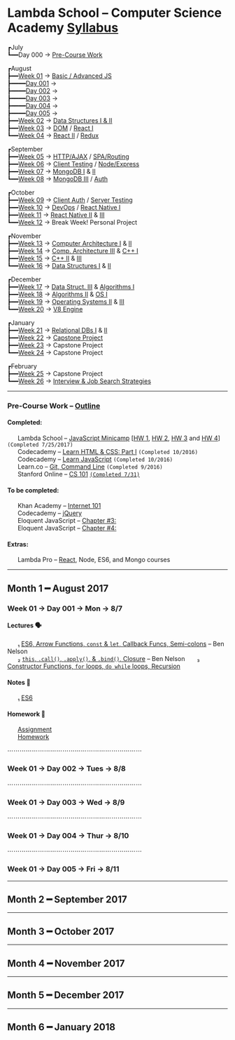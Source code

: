 # Lambda School – Computer Science Academy [Syllabus](https://github.com/LambdaSchool/LambdaCSA-Syllabus)
┏July  
┗━━Day 000 → [Pre-Course Work](#pre-course)

┏August  
┣━━[Week 01](#week01) → [Basic / Advanced JS](https://github.com/LambdaSchool/LambdaCSA-Syllabus#project11)  
┣━━━━[Day 001](#day001) →  
┣━━━━[Day 002](#day002) →  
┣━━━━[Day 003](#day003) →  
┣━━━━[Day 004](#day004) →  
┣━━━━[Day 005](#day005) →  
┣━━[Week 02](#week02) → [Data Structures I & II](https://github.com/LambdaSchool/LambdaCSA-Syllabus/blob/master/README.md#project21)  
┣━━[Week 03](#week03) → [DOM](https://github.com/LambdaSchool/LambdaCSA-Syllabus/blob/master/README.md#project31) / [React I](https://github.com/LambdaSchool/LambdaCSA-Syllabus/blob/master/README.md#project32)  
┗━━[Week 04](#week04) → [React II](https://github.com/LambdaSchool/LambdaCSA-Syllabus/blob/master/README.md#project41) / [Redux](https://github.com/LambdaSchool/LambdaCSA-Syllabus/blob/master/README.md#project42)  

┏September  
┣━━[Week 05](#week05) → [HTTP/AJAX](https://github.com/LambdaSchool/LambdaCSA-Syllabus/blob/master/README.md#project51) / [SPA/Routing](https://github.com/LambdaSchool/LambdaCSA-Syllabus/blob/master/README.md#project52)  
┣━━[Week 06](#week06) → [Client Testing](https://github.com/LambdaSchool/LambdaCSA-Syllabus/blob/master/README.md#project61) / [Node/Express](https://github.com/LambdaSchool/LambdaCSA-Syllabus/blob/master/README.md#project62)  
┣━━[Week 07](#week07) → [MongoDB I](https://github.com/LambdaSchool/LambdaCSA-Syllabus/blob/master/README.md#project71) & [II](https://github.com/LambdaSchool/LambdaCSA-Syllabus/blob/master/README.md#project72)  
┗━━[Week 08](#week08) → [MongoDB III](https://github.com/LambdaSchool/LambdaCSA-Syllabus/blob/master/README.md#project81) / [Auth](https://github.com/LambdaSchool/LambdaCSA-Syllabus/blob/master/README.md#project82)  

┏October  
┣━━[Week 09](#week09) → [Client Auth](https://github.com/LambdaSchool/LambdaCSA-Syllabus/blob/master/README.md#project91) / [Server Testing](https://github.com/LambdaSchool/LambdaCSA-Syllabus/blob/master/README.md#project92)  
┣━━[Week 10](#week10) → [DevOps](https://github.com/LambdaSchool/LambdaCSA-Syllabus/blob/master/README.md#project101) / [React Native I](https://github.com/LambdaSchool/LambdaCSA-Syllabus/blob/master/README.md#project102)  
┣━━[Week 11](#week11) → [React Native II](https://github.com/LambdaSchool/LambdaCSA-Syllabus/blob/master/README.md#project111) & [III](https://github.com/LambdaSchool/LambdaCSA-Syllabus/blob/master/README.md#project112)  
┗━━[Week 12](#week12) → Break Week! Personal Project  

┏November  
┣━━[Week 13](#week13) → [Computer Architecture I](https://github.com/LambdaSchool/LambdaCSA-Syllabus/blob/master/README.md#project131) & [II](https://github.com/LambdaSchool/LambdaCSA-Syllabus/blob/master/README.md#project132)  
┣━━[Week 14](#week14) → [Comp. Architecture III](https://github.com/LambdaSchool/LambdaCSA-Syllabus/blob/master/README.md#project141) & [C++ I](https://github.com/LambdaSchool/LambdaCSA-Syllabus/blob/master/README.md#project142)  
┣━━[Week 15](#week15) → [C++ II](https://github.com/LambdaSchool/LambdaCSA-Syllabus/blob/master/README.md#project151) & [III](https://github.com/LambdaSchool/LambdaCSA-Syllabus/blob/master/README.md#project152)  
┗━━[Week 16](#week16) → [Data Structures I](https://github.com/LambdaSchool/LambdaCSA-Syllabus/blob/master/README.md#project161) & [II](https://github.com/LambdaSchool/LambdaCSA-Syllabus/blob/master/README.md#project162)  

┏December  
┣━━[Week 17](#week17) → [Data Struct. III](https://github.com/LambdaSchool/LambdaCSA-Syllabus/blob/master/README.md#project171) & [Algorithms I](https://github.com/LambdaSchool/LambdaCSA-Syllabus/blob/master/README.md#project172)  
┣━━[Week 18](#week18) → [Algorithms II](https://github.com/LambdaSchool/LambdaCSA-Syllabus/blob/master/README.md#project181) & [OS I](https://github.com/LambdaSchool/LambdaCSA-Syllabus/blob/master/README.md#project182)  
┣━━[Week 19](#week19) → [Operating Systems II](https://github.com/LambdaSchool/LambdaCSA-Syllabus/blob/master/README.md#project191) & [III](https://github.com/LambdaSchool/LambdaCSA-Syllabus/blob/master/README.md#project192)  
┗━━[Week 20](#week20) → [V8 Engine](https://github.com/LambdaSchool/LambdaCSA-Syllabus/blob/master/README.md#project201)  

┏January  
┣━━[Week 21](#week21) → [Relational DBs I](https://github.com/LambdaSchool/LambdaCSA-Syllabus/blob/master/README.md#project211) & [II](https://github.com/LambdaSchool/LambdaCSA-Syllabus/blob/master/README.md#project212)  
┣━━[Week 22](#week22) → [Capstone Project](https://github.com/LambdaSchool/LambdaCSA-Syllabus/blob/master/README.md#project221)  
┣━━[Week 23](#week23) → Capstone Project   
┗━━[Week 24](#week24) → Capstone Project

┏February  
┣━━[Week 25](#week25) → Capstone Project  
┗━━[Week 26](#week26) → [Interview & Job Search Strategies](https://github.com/LambdaSchool/LambdaCSA-Syllabus/blob/master/README.md#project261)
***
### <a name="pre-course"></a>Pre-Course Work – [Outline](https://docs.google.com/document/d/1YKYxzNt6QZxnPw8xOT-Qyf1BY0cHb-Us1ydzZTphxRI/edit)
#### Completed:
&nbsp;&nbsp;&nbsp;&nbsp;&nbsp;&nbsp;Lambda School – [JavaScript Minicamp](https://lambdaschool.com/mini-bootcamp/javascript) [[HW 1](https://github.com/lefrenk/js-minicamp-homework-1), [HW 2](https://github.com/lefrenk/js-minicamp-homework-2), [HW 3](https://github.com/lefrenk/js-minicamp-homework-3) and [HW 4](https://github.com/lefrenk/js-minicamp-homework-4)] `(Completed 7/25/2017)`  
&nbsp;&nbsp;&nbsp;&nbsp;&nbsp;&nbsp;Codecademy – [Learn HTML & CSS: Part I](https://www.codecademy.com/frenk#completed) `(Completed 10/2016)`  
&nbsp;&nbsp;&nbsp;&nbsp;&nbsp;&nbsp;Codecademy – [Learn JavaScript](https://www.codecademy.com/frenk#completed) `(Completed 10/2016)`  
&nbsp;&nbsp;&nbsp;&nbsp;&nbsp;&nbsp;Learn.co – [Git, Command Line](https://learn.co/lefrenk) `(Completed 9/2016)`  
&nbsp;&nbsp;&nbsp;&nbsp;&nbsp;&nbsp;Stanford Online – [CS 101](http://online.stanford.edu/course/computer-science-101-self-paced)  [`(Completed 7/31)`](https://prod-cert-bucket.s3.amazonaws.com/downloads/60024d901d564fe6ae8ee29019363711/Statement.pdf)  
#### To be completed:
&nbsp;&nbsp;&nbsp;&nbsp;&nbsp;&nbsp;Khan Academy – [Internet 101](https://www.khanacademy.org/computing/computer-science/internet-intro)  
&nbsp;&nbsp;&nbsp;&nbsp;&nbsp;&nbsp;Codecademy – [jQuery](https://www.codecademy.com/learn/jquery)  
&nbsp;&nbsp;&nbsp;&nbsp;&nbsp;&nbsp;Eloquent JavaScript – [Chapter #3:](http://eloquentjavascript.net/03_functions.html)  
&nbsp;&nbsp;&nbsp;&nbsp;&nbsp;&nbsp;Eloquent JavaScript – [Chapter #4:](http://eloquentjavascript.net/04_data.html)
#### Extras:
&nbsp;&nbsp;&nbsp;&nbsp;&nbsp;&nbsp;Lambda Pro – [React](https://lambdaschool.com/pro/react), Node, ES6, and Mongo courses
***
## Month 1 ━ August 2017
### <a name="week01"></a>Week 01 → <a name="day001"></a>Day 001 → Mon → 8/7
#### Lectures 🗣
&nbsp;&nbsp;&nbsp;&nbsp;&nbsp;&nbsp;₁ [ES6, Arrow Functions, `const` & `let`, Callback Funcs, Semi-colons]() – Ben Nelson  
&nbsp;&nbsp;&nbsp;&nbsp;&nbsp;&nbsp;₂ [`this`, `.call()`, `.apply()`, & `.bind()`, Closure]() – Ben Nelson
&nbsp;&nbsp;&nbsp;&nbsp;&nbsp;&nbsp;₃ [Constructor Functions, `for` loops, `do while` loops, Recursion]()

#### Notes 📝 
&nbsp;&nbsp;&nbsp;&nbsp;&nbsp;&nbsp;₁ [ES6]()  

#### Homework 🤔
&nbsp;&nbsp;&nbsp;&nbsp;&nbsp;&nbsp;[Assignment](https://github.com/SunJieMing/Basic-JavaScript)  
&nbsp;&nbsp;&nbsp;&nbsp;&nbsp;&nbsp;[Homework]()  

⋯⋯⋯⋯⋯⋯⋯⋯⋯⋯⋯⋯⋯⋯⋯⋯⋯⋯⋯⋯⋯⋯
### Week 01 → <a name="day002"></a>Day 002 → Tues → 8/8
⋯⋯⋯⋯⋯⋯⋯⋯⋯⋯⋯⋯⋯⋯⋯⋯⋯⋯⋯⋯⋯⋯
### Week 01 → <a name="day003"></a>Day 003 → Wed → 8/9 
⋯⋯⋯⋯⋯⋯⋯⋯⋯⋯⋯⋯⋯⋯⋯⋯⋯⋯⋯⋯⋯⋯
### Week 01 → <a name="day004" />Day 004 → Thur → 8/10 
⋯⋯⋯⋯⋯⋯⋯⋯⋯⋯⋯⋯⋯⋯⋯⋯⋯⋯⋯⋯⋯⋯
### Week 01 → <a name="day005" />Day 005 → Fri → 8/11
***
## Month 2 ━ September 2017
***
## Month 3 ━ October 2017
***
## Month 4 ━ November 2017
***
## Month 5 ━ December 2017
***
## Month 6 ━ January 2018
